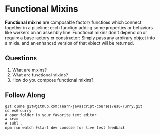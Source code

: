 # Functional Mixins

**Functional mixins** are composable factory functions which connect together in a pipeline; each function adding some properties or behaviors like workers on an assembly line. Functional mixins don't depend on or require a base factory or constructor: Simply pass any arbitrary object into a mixin, and an enhanced version of that object will be returned.

## Questions

1. What are mixins?
2. What are functional mixins?
3. How do you compose functional mixins?

## Follow Along

```
git clone git@github.com:learn-javascript-courses/es6-curry.git
cd es6-curry
# open folder in your favorite text editor
# atom .
# subl .
npm run watch #start dev console for live test feedback
```

